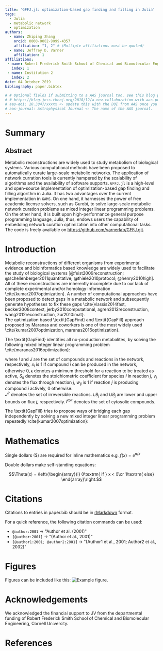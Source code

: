 ```yaml
---
title: 'GFFJ.jl: optimization-based gap finding and filling in Julia'
tags:
  - Julia
  - metabolic network 
  - optimization
authors:
  - name: Zhiping Zhang
    orcid: 0000-0002-9099-4357
    affiliation: "1, 2" # (Multiple affiliations must be quoted)
  - name: Jeffrey D. Varner
    affiliation: 1
affiliations:
 - name: Robert Frederick Smith School of Chemical and Biomolecular Engineering, Cornell University, Ithaca NY, 14853 USA
   index: 1
 - name: Institution 2
   index: 2
date: 04 October 2019
bibliography: paper.bibtex

# # Optional fields if submitting to a AAS journal too, see this blog post:
# # https://blog.joss.theoj.org/2018/12/a-new-collaboration-with-aas-publishing
# aas-doi: 10.3847/xxxxx <- update this with the DOI from AAS once you know it.
# aas-journal: Astrophysical Journal <- The name of the AAS journal.
---
```


# Summary

## Abstract

Metabolic reconstructions are widely used to study metabolism of
biological systems. Various computational methods have been proposed to
automatically curate large-scale metabolic networks. The application of
network curration tools is currently hampered by the scalability of
algorithms and the availability of software supports. `GFFJ.jl` is a
high-level and open-source implementation of optimization-based gap
finding and filling algorithm in Julia. It has two advantages over the
current implementation in `GAMS`. On one hand, it harnesses the power of
free academic license solvers, such as Gurobi, to solve large-scale
metabolic network curation problems as mixed integer linear programming
problems. On the other hand, it is built upon high-performance general
purpose programming language, Julia, thus, endows users the capability
of embedding network curation optimization into other computational
tasks. The code is freely available on
<https://github.com/varnerlab/GFFJ.git>.

# Introduction

Metabolic reconstructions of different organisms from experimental evidence and bioinformatics based knowledge are widely used to facilitate the study of biological systems [@feist2009reconstruction; @schellenberger2011quantitative; @thiele2010protocol; @henry2010high]. 
All of these reconstructions are inherently incomplete due to our lack of complete experimental and/or homology information \cite{kumar2007optimization}. 
A number of computational approaches have been proposed to detect gaps in a metabolic network and subsequently generate hypotheses to fix these gaps \cite{vlassis2014fast, becker2008context, jerby2010computational, agren2012reconstruction, wang2012reconstruction, zur2010imat}.  
The optimization based \textit{GapFind} and \textit{GapFill} approach proposed by Maranas and coworkers is one of the most widely used \cite{kumar2007optimization, maranas2016optimization}.

The \textit{GapFind} identifies all no-production metabolites, by solving the following mixed integer linear programming problem \cite{maranas2016optimization}: 


where $I$ and $J$ are the set of compounds and reactions in the network, respectively,
$x_i$ is $1$ if compound $i$ can be produced in the network, otherwise 0,
$\epsilon$ denotes a minimum threshold for a reaction to be treated as active,
$S_{ij}$ denotes the stoichiometric coefficient for species $i$ in reaction $j$,
$v_j$ denotes the flux through reaction $j$,
$w_{ij}$ is $1$ if reaction $j$ is producing compound $i$ actively, 0 otherwise.  
$J^{ir}$ denotes the set of irreversible reactions. 
$LB_j$ and $UB_j$ are lower and upper bounds on flux $j$, respectively. 
$I^{cyt}$ denotes the set of cytosolic compounds.  

The \textit{GapFill} tries to propose ways of bridging each gap independently by solving a new mixed integer linear programming problem repeatedly \cite{kumar2007optimization}: 



# Mathematics

Single dollars ($) are required for inline mathematics e.g. $f(x) = e^{\pi/x}$

Double dollars make self-standing equations:

$$\Theta(x) = \left\{\begin{array}{l}
0\textrm{ if } x < 0\cr
1\textrm{ else}
\end{array}\right.$$


# Citations

Citations to entries in paper.bib should be in
[rMarkdown](http://rmarkdown.rstudio.com/authoring_bibliographies_and_citations.html)
format.

For a quick reference, the following citation commands can be used:
- `@author:2001`  ->  "Author et al. (2001)"
- `[@author:2001]` -> "(Author et al., 2001)"
- `[@author1:2001; @author2:2001]` -> "(Author1 et al., 2001; Author2 et al., 2002)"

# Figures

Figures can be included like this: ![Example figure.](figure.png)

# Acknowledgements

We acknowledged the financial support to
JV from the departmental funding of Robert Frederick Smith
School of Chemical and Biomolecular Engineering, Cornell University.

# References
